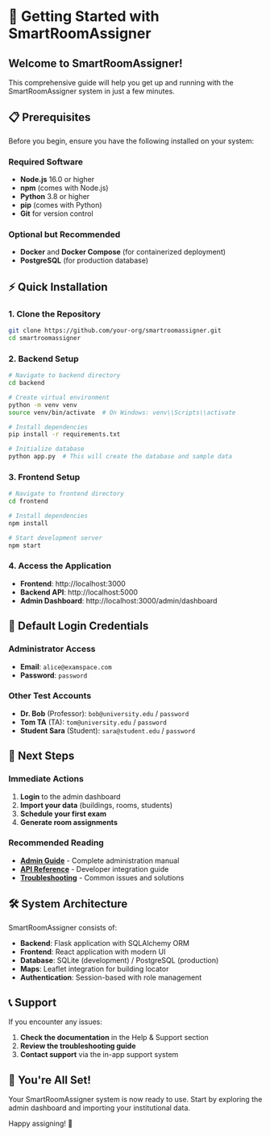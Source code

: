 # 🚀 Getting Started with SmartRoomAssigner

## Welcome to SmartRoomAssigner!

This comprehensive guide will help you get up and running with the SmartRoomAssigner system in just a few minutes.

## 📋 Prerequisites

Before you begin, ensure you have the following installed on your system:

### Required Software
- **Node.js** 16.0 or higher
- **npm** (comes with Node.js)
- **Python** 3.8 or higher
- **pip** (comes with Python)
- **Git** for version control

### Optional but Recommended
- **Docker** and **Docker Compose** (for containerized deployment)
- **PostgreSQL** (for production database)

## ⚡ Quick Installation

### 1. Clone the Repository
```bash
git clone https://github.com/your-org/smartroomassigner.git
cd smartroomassigner
```

### 2. Backend Setup
```bash
# Navigate to backend directory
cd backend

# Create virtual environment
python -m venv venv
source venv/bin/activate  # On Windows: venv\\Scripts\\activate

# Install dependencies
pip install -r requirements.txt

# Initialize database
python app.py  # This will create the database and sample data
```

### 3. Frontend Setup
```bash
# Navigate to frontend directory
cd frontend

# Install dependencies
npm install

# Start development server
npm start
```

### 4. Access the Application
- **Frontend**: http://localhost:3000
- **Backend API**: http://localhost:5000
- **Admin Dashboard**: http://localhost:3000/admin/dashboard

## 🔑 Default Login Credentials

### Administrator Access
- **Email**: `alice@examspace.com`
- **Password**: `password`

### Other Test Accounts
- **Dr. Bob** (Professor): `bob@university.edu` / `password`
- **Tom TA** (TA): `tom@university.edu` / `password`
- **Student Sara** (Student): `sara@student.edu` / `password`

## 🎯 Next Steps

### Immediate Actions
1. **Login** to the admin dashboard
2. **Import your data** (buildings, rooms, students)
3. **Schedule your first exam**
4. **Generate room assignments**

### Recommended Reading
- **[Admin Guide](./user-guides/admin-guide.md)** - Complete administration manual
- **[API Reference](./technical-docs/api-reference.md)** - Developer integration guide
- **[Troubleshooting](./admin-docs/troubleshooting.md)** - Common issues and solutions

## 🛠️ System Architecture

SmartRoomAssigner consists of:

- **Backend**: Flask application with SQLAlchemy ORM
- **Frontend**: React application with modern UI
- **Database**: SQLite (development) / PostgreSQL (production)
- **Maps**: Leaflet integration for building locator
- **Authentication**: Session-based with role management

## 📞 Support

If you encounter any issues:

1. **Check the documentation** in the Help & Support section
2. **Review the troubleshooting guide**
3. **Contact support** via the in-app support system

## 🎉 You're All Set!

Your SmartRoomAssigner system is now ready to use. Start by exploring the admin dashboard and importing your institutional data.

Happy assigning! 🎯

